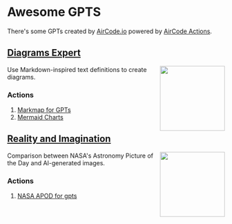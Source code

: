 # Awesome GPTS

There's some GPTs created by [AirCode.io](https://aircode.io) powered by [AirCode Actions](actions).

## [Diagrams Expert](https://chat.openai.com/g/g-ul2UQRl9q-diagrams-expert)

<img align="right" src="https://github.com/AirCodeLabs/Awesome-Actions-and-GPTs/assets/316498/63b41e20-e08d-4fb0-9b3d-6d5600a0d797" width="150">

Use Markdown-inspired text definitions to create diagrams.

### Actions

1. [Markmap for GPTs](/actions/markmap-for-gpts)
2. [Mermaid Charts](actions/mermaid-charts)

## [Reality and Imagination](https://chat.openai.com/g/g-EwRoFY3f5-reality-and-imagination)

<img align="right" src="https://github.com/AirCodeLabs/Awesome-Actions-and-GPTs/assets/316498/fc8eb1b4-6b46-46cd-92a0-f22e67502907" width="150">

Comparison between NASA's Astronomy Picture of the Day and AI-generated images.

### Actions

1. [NASA APOD for gpts](actions/nasa-apod)
